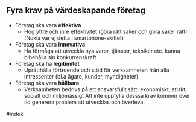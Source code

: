 ## Fyra krav på värdeskapande företag
- Företag ska vara **effektiva**
	- Hög yttre och inre effektivitet (göra rätt saker och göra saker rätt) (Nokia var ej detta i smartphone-skiftet)
- Företag ska vara **innovativa**
	- Ha förmåga att utveckla nya varor, tjänster, tekniker etc. kunna bibehålla sin konkurrenskraft
- Företag ska ha **legitimitet**
	- Uprätthålla förtroende och stöd för verksamheten från alla intressenter (bl.a ägare, kunder, myndigheter)
- Företag ska vara **hållbara**
	- Verksamheten bedrivs på ett ansvarsfullt sätt: ekonomiskt, etiskt, socialt och miljömässigt
Att inte uppfylla desssa krav kommer över tid generera problem att utvecklas och överleva.



#indek 